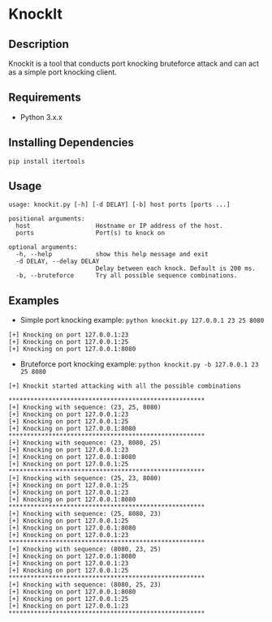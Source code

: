 # KnockIt

Description
------------
Knockit is a tool that conducts port knocking bruteforce attack and can act as a simple port knocking client.

Requirements
-------------
* Python 3.x.x

Installing Dependencies
-------------
`pip install itertools`

Usage
-------------
```
usage: knockit.py [-h] [-d DELAY] [-b] host ports [ports ...]

positional arguments:
  host                  Hostname or IP address of the host.
  ports                 Port(s) to knock on

optional arguments:
  -h, --help            show this help message and exit
  -d DELAY, --delay DELAY
                        Delay between each knock. Default is 200 ms.
  -b, --bruteforce      Try all possible sequence combinations.
```

Examples
-------------
* Simple port knocking example: 
`python knockit.py 127.0.0.1 23 25 8080`

```
[+] Knocking on port 127.0.0.1:23
[+] Knocking on port 127.0.0.1:25
[+] Knocking on port 127.0.0.1:8080
```


* Bruteforce port knocking example: 
`python knockit.py -b 127.0.0.1 23 25 8080`
```
[+] Knockit started attacking with all the possible combinations

******************************************************
[+] Knocking with sequence: (23, 25, 8080)
[+] Knocking on port 127.0.0.1:23
[+] Knocking on port 127.0.0.1:25
[+] Knocking on port 127.0.0.1:8080
******************************************************
[+] Knocking with sequence: (23, 8080, 25)
[+] Knocking on port 127.0.0.1:23
[+] Knocking on port 127.0.0.1:8080
[+] Knocking on port 127.0.0.1:25
******************************************************
[+] Knocking with sequence: (25, 23, 8080)
[+] Knocking on port 127.0.0.1:25
[+] Knocking on port 127.0.0.1:23
[+] Knocking on port 127.0.0.1:8080
******************************************************
[+] Knocking with sequence: (25, 8080, 23)
[+] Knocking on port 127.0.0.1:25
[+] Knocking on port 127.0.0.1:8080
[+] Knocking on port 127.0.0.1:23
******************************************************
[+] Knocking with sequence: (8080, 23, 25)
[+] Knocking on port 127.0.0.1:8080
[+] Knocking on port 127.0.0.1:23
[+] Knocking on port 127.0.0.1:25
******************************************************
[+] Knocking with sequence: (8080, 25, 23)
[+] Knocking on port 127.0.0.1:8080
[+] Knocking on port 127.0.0.1:25
[+] Knocking on port 127.0.0.1:23
******************************************************
```

